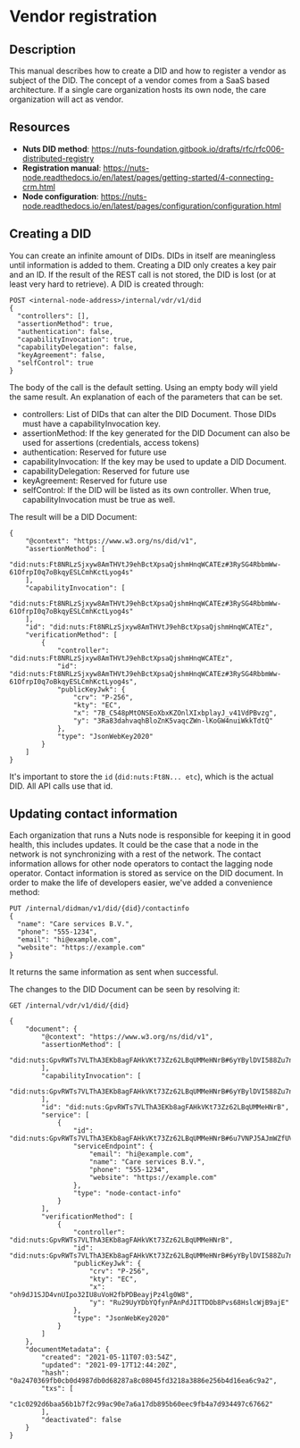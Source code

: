 # Vendor registration

## Description

This manual describes how to create a DID and how to register a vendor as subject of the DID.
The concept of a vendor comes from a SaaS based architecture. If a single care organization hosts its own node, the care organization will act as vendor.

## Resources

- **Nuts DID method**: https://nuts-foundation.gitbook.io/drafts/rfc/rfc006-distributed-registry
- **Registration manual**: https://nuts-node.readthedocs.io/en/latest/pages/getting-started/4-connecting-crm.html
- **Node configuration**: https://nuts-node.readthedocs.io/en/latest/pages/configuration/configuration.html

## Creating a DID

You can create an infinite amount of DIDs. DIDs in itself are meaningless until information is added to them.
Creating a DID only creates a key pair and an ID. If the result of the REST call is not stored, the DID is lost (or at least very hard to retrieve).
A DID is created through:

```
POST <internal-node-address>/internal/vdr/v1/did
{
  "controllers": [],
  "assertionMethod": true,
  "authentication": false,
  "capabilityInvocation": true,
  "capabilityDelegation": false,
  "keyAgreement": false,
  "selfControl": true
}
```

The body of the call is the default setting. Using an empty body will yield the same result.
An explanation of each of the parameters that can be set.

- controllers: List of DIDs that can alter the DID Document. Those DIDs must have a capabilityInvocation key.
- assertionMethod: If the key generated for the DID Document can also be used for assertions (credentials, access tokens)
- authentication: Reserved for future use
- capabilityInvocation: If the key may be used to update a DID Document.
- capabilityDelegation: Reserved for future use
- keyAgreement: Reserved for future use
- selfControl: If the DID will be listed as its own controller. When true, capabilityInvocation must be true as well.

The result will be a DID Document:

```
{
    "@context": "https://www.w3.org/ns/did/v1",
    "assertionMethod": [
        "did:nuts:Ft8NRLzSjxyw8AmTHVtJ9ehBctXpsaQjshmHnqWCATEz#3RySG4RbbmWw-61OfrpI0q7oBkqyESLCmhKctLyog4s"
    ],
    "capabilityInvocation": [
        "did:nuts:Ft8NRLzSjxyw8AmTHVtJ9ehBctXpsaQjshmHnqWCATEz#3RySG4RbbmWw-61OfrpI0q7oBkqyESLCmhKctLyog4s"
    ],
    "id": "did:nuts:Ft8NRLzSjxyw8AmTHVtJ9ehBctXpsaQjshmHnqWCATEz",
    "verificationMethod": [
        {
            "controller": "did:nuts:Ft8NRLzSjxyw8AmTHVtJ9ehBctXpsaQjshmHnqWCATEz",
            "id": "did:nuts:Ft8NRLzSjxyw8AmTHVtJ9ehBctXpsaQjshmHnqWCATEz#3RySG4RbbmWw-61OfrpI0q7oBkqyESLCmhKctLyog4s",
            "publicKeyJwk": {
                "crv": "P-256",
                "kty": "EC",
                "x": "7B_C548pMtONSEoXbxKZOnlXIxbplayJ_v41VdPBvzg",
                "y": "3Ra83dahvaqhBloZnK5vaqcZWn-lKoGW4nuiWkkTdtQ"
            },
            "type": "JsonWebKey2020"
        }
    ]
}
```

It's important to store the `id` (`did:nuts:Ft8N... etc`), which is the actual DID. All API calls use that id.

## Updating contact information

Each organization that runs a Nuts node is responsible for keeping it in good health, this includes updates.
It could be the case that a node in the network is not synchronizing with a rest of the network.
The contact information allows for other node operators to contact the lagging node operator.
Contact information is stored as service on the DID document. In order to make the life of developers easier, we've added a convenience method:

```
PUT /internal/didman/v1/did/{did}/contactinfo
{
  "name": "Care services B.V.",
  "phone": "555-1234",
  "email": "hi@example.com",
  "website": "https://example.com"
}
```

It returns the same information as sent when successful.

The changes to the DID Document can be seen by resolving it:

```
GET /internal/vdr/v1/did/{did}
```

```
{
    "document": {
        "@context": "https://www.w3.org/ns/did/v1",
        "assertionMethod": [
            "did:nuts:GpvRWTs7VLThA3EKb8agFAHkVKt73Zz62LBqUMMeHNrB#6yYBylDVI588Zu7nRPBooTXmhMi_6OruZEa79larJeg"
        ],
        "capabilityInvocation": [
            "did:nuts:GpvRWTs7VLThA3EKb8agFAHkVKt73Zz62LBqUMMeHNrB#6yYBylDVI588Zu7nRPBooTXmhMi_6OruZEa79larJeg"
        ],
        "id": "did:nuts:GpvRWTs7VLThA3EKb8agFAHkVKt73Zz62LBqUMMeHNrB",
        "service": [
            {
                "id": "did:nuts:GpvRWTs7VLThA3EKb8agFAHkVKt73Zz62LBqUMMeHNrB#6u7VNPJ5AJmWZfUVJw3vcYWiZRwXTeVHCquTovKPEAxG",
                "serviceEndpoint": {
                    "email": "hi@example.com",
                    "name": "Care services B.V.",
                    "phone": "555-1234",
                    "website": "https://example.com"
                },
                "type": "node-contact-info"
            }
        ],
        "verificationMethod": [
            {
                "controller": "did:nuts:GpvRWTs7VLThA3EKb8agFAHkVKt73Zz62LBqUMMeHNrB",
                "id": "did:nuts:GpvRWTs7VLThA3EKb8agFAHkVKt73Zz62LBqUMMeHNrB#6yYBylDVI588Zu7nRPBooTXmhMi_6OruZEa79larJeg",
                "publicKeyJwk": {
                    "crv": "P-256",
                    "kty": "EC",
                    "x": "oh9dJ1SJD4vnUIpo32IU8uVoH2fbPDBeayjPz4lg0W8",
                    "y": "Ru29UyYDbYQfynPAnPdJITTDOb8Pvs68HslcWjB9ajE"
                },
                "type": "JsonWebKey2020"
            }
        ]
    },
    "documentMetadata": {
        "created": "2021-05-11T07:03:54Z",
        "updated": "2021-09-17T12:44:20Z",
        "hash": "0a2470369fb0cb0d4987db0d68287a8c08045fd3218a3886e256b4d16ea6c9a2",
        "txs": [
            "c1c0292d6baa56b1b7f2c99ac90e7a6a17db895b60eec9fb4a7d934497c67662"
        ],
        "deactivated": false
    }
}
```

